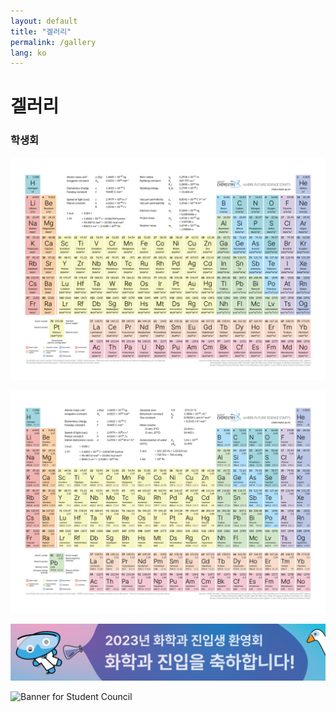 ```yaml
---
layout: default
title: "겔러리"
permalink: /gallery
lang: ko
---
```


# 겔러리

### 학생회

![Periodic table - front](/assets/img/gallery/periodic_table_front.png)

![Periodic table - back](/assets/img/gallery/periodic_table_back.png)

![Banner for Student Council](/assets/img/gallery/chemistry_dept_banner.png)

![Banner for Student Council](/assets/img/gallery/chemistry_dept_banner_2.png)


